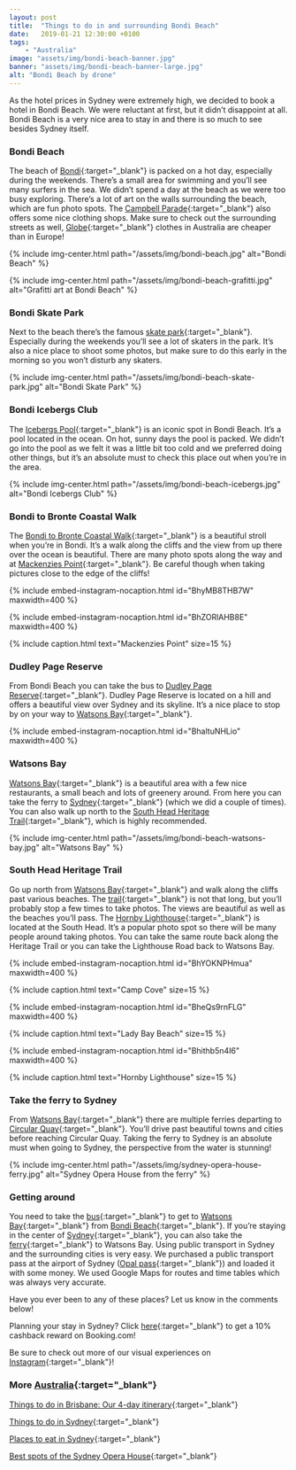 ```yaml
---
layout: post
title:  "Things to do in and surrounding Bondi Beach"
date:   2019-01-21 12:30:00 +0100
tags:
    - "Australia"
image: "assets/img/bondi-beach-banner.jpg"
banner: "assets/img/bondi-beach-banner-large.jpg"
alt: "Bondi Beach by drone"
---
```


As the hotel prices in Sydney were extremely high, we decided to book a hotel in Bondi Beach. We were reluctant at first, but it didn’t disappoint at all. Bondi Beach is a very nice area to stay in and there is so much to see besides Sydney itself. 

### Bondi Beach

The beach of [Bondi][bondi beach]{:target="_blank"} is packed on a hot day, especially during the weekends. There’s a small area for swimming and you’ll see many surfers in the sea. We didn’t spend a day at the beach as we were too busy exploring. There’s a lot of art on the walls surrounding the beach, which are fun photo spots.  The [Campbell Parade][campbell parade]{:target="_blank"} also offers some nice clothing shops. Make sure to check out the surrounding streets as well, [Globe][globe store]{:target="_blank"} clothes in Australia are cheaper than in Europe! 

{% include img-center.html path="/assets/img/bondi-beach.jpg" alt="Bondi Beach" %}

{% include img-center.html path="/assets/img/bondi-beach-grafitti.jpg" alt="Grafitti art at Bondi Beach" %}

### Bondi Skate Park

Next to the beach there’s the famous [skate park][skate park]{:target="_blank"}. Especially during the weekends you’ll see a lot of skaters in the park. It’s also a nice place to shoot some photos, but make sure to do this early in the morning so you won’t disturb any skaters. 

{% include img-center.html path="/assets/img/bondi-beach-skate-park.jpg" alt="Bondi Skate Park" %}

### Bondi Icebergs Club

The [Icebergs Pool][icebergs pool]{:target="_blank"} is an iconic spot in Bondi Beach. It’s a pool located in the ocean. On hot, sunny days the pool is packed. We didn’t go into the pool as we felt it was a little bit too cold and we preferred doing other things, but it’s an absolute must to check this place out when you’re in the area. 

{% include img-center.html path="/assets/img/bondi-beach-icebergs.jpg" alt="Bondi Icebergs Club" %}

### Bondi to Bronte Coastal Walk

The [Bondi to Bronte Coastal Walk][bondi to bronte]{:target="_blank"} is a beautiful stroll when you’re in Bondi. It’s a walk along the cliffs and the view from up there over the ocean is beautiful. There are many photo spots along the way and at [Mackenzies Point][mackenzies point]{:target="_blank"}. Be careful though when taking pictures close to the edge of the cliffs! 

{% include embed-instagram-nocaption.html id="BhyMB8THB7W" maxwidth=400 %}

{% include embed-instagram-nocaption.html id="BhZORlAHB8E" maxwidth=400 %}

{% include caption.html text="Mackenzies Point" size=15 %}

### Dudley Page Reserve

From Bondi Beach you can take the bus to [Dudley Page Reserve][dudley page reserve]{:target="_blank"}. Dudley Page Reserve is located on a hill and offers a beautiful view over Sydney and its skyline. It’s a nice place to stop by on your way to [Watsons Bay][watsons bay]{:target="_blank"}.

{% include embed-instagram-nocaption.html id="BhaltuNHLio" maxwidth=400 %}

### Watsons Bay

[Watsons Bay][watsons bay]{:target="_blank"} is a beautiful area with a few nice restaurants, a small beach and lots of greenery around. From here you can take the ferry to [Sydney][sydney]{:target="_blank"} (which we did a couple of times). You can also walk up north to the [South Head Heritage Trail][south head heritage trail]{:target="_blank"}, which is highly recommended. 

{% include img-center.html path="/assets/img/bondi-beach-watsons-bay.jpg" alt="Watsons Bay" %}

### South Head Heritage Trail

Go up north from [Watsons Bay][watsons bay]{:target="_blank"} and walk along the cliffs past various beaches. The [trail][south head heritage trail]{:target="_blank"} is not that long, but you’ll probably stop a few times to take photos. The views are beautiful as well as the beaches you’ll pass. The [Hornby Lighthouse][hornby lighthouse]{:target="_blank"} is located at the South Head. It’s a popular photo spot so there will be many people around taking photos. You can take the same route back along the Heritage Trail or you can take the Lighthouse Road back to Watsons Bay.

{% include embed-instagram-nocaption.html id="BhYOKNPHmua" maxwidth=400 %}

{% include caption.html text="Camp Cove" size=15 %}

{% include embed-instagram-nocaption.html id="BheQs9rnFLG" maxwidth=400 %}

{% include caption.html text="Lady Bay Beach" size=15 %}

{% include embed-instagram-nocaption.html id="Bhithb5n4I6" maxwidth=400 %}

{% include caption.html text="Hornby Lighthouse" size=15 %}


### Take the ferry to Sydney

From [Watsons Bay][watsons bay]{:target="_blank"} there are multiple ferries departing to [Circular Quay][circular quay]{:target="_blank"}. You’ll drive past beautiful towns and cities before reaching Circular Quay. Taking the ferry to Sydney is an absolute must when going to Sydney, the perspective from the water is stunning!

{% include img-center.html path="/assets/img/sydney-opera-house-ferry.jpg" alt="Sydney Opera House from the ferry" %}

### Getting around

You need to take the [bus][bus]{:target="_blank"} to get to [Watsons Bay][watsons bay]{:target="_blank"} from [Bondi Beach][bondi beach]{:target="_blank"}. If you’re staying in the center of [Sydney][sydney]{:target="_blank"}, you can also take the [ferry][ferry]{:target="_blank"} to Watsons Bay. Using public transport in Sydney and the surrounding cities is very easy. We purchased a public transport pass at the airport of Sydney ([Opal pass][opal pass]{:target="_blank"}) and loaded it with some money. We used Google Maps for routes and time tables which was always very accurate. 

Have you ever been to any of these places? Let us know in the comments below!

Planning your stay in Sydney? Click [here][booking.com]{:target="_blank"} to get a 10% cashback reward on Booking.com! 

Be sure to check out more of our visual experiences on [Instagram][instagram]{:target="_blank"}!

### More [Australia][australia]{:target="_blank"}

[Things to do in Brisbane: Our 4-day itinerary][brisbane itinerary]{:target="_blank"}

[Things to do in Sydney][sydney itinerary]{:target="_blank"}

[Places to eat in Sydney][sydney eat]{:target="_blank"}

[Best spots of the Sydney Opera House][photo spots opera house]{:target="_blank"}

[instagram]: https://instagram.com/kipamojo 
[booking.com]: https://www.booking.com/s/35_6/joshsn24

[australia]: https://kipamojo.world/tags.html#australia
[brisbane itinerary]: https://kipamojo.world/2018/11/05/Things-to-do-in-Brisbane-Our-4-days-itinerary.html 
[sydney itinerary]: https://kipamojo.world/2018/11/18/Things-to-do-in-Sydney.html
[sydney eat]: https://kipamojo.world/2018/11/26/Places-to-eat-in-Sydney.html
[photo spots opera house]: https://kipamojo.world/2019/01/15/Best-photo-spots-of-the-Sydney-Opera-House.html

[bondi beach]: https://goo.gl/maps/Be6SmYMdNMB2
[campbell parade]: https://goo.gl/maps/FdVD2QfQzh22
[globe store]: https://goo.gl/maps/EZ51Vi4e7422
[skate park]: https://goo.gl/maps/uPauA9ci9ML2
[icebergs pool]: https://goo.gl/maps/KcXahwBzUvt
[bondi to bronte]: https://goo.gl/maps/cCKZpNcMKtm
[mackenzies point]: https://goo.gl/maps/3ZGB3PU2KDJ2
[dudley page reserve]: https://goo.gl/maps/CyGZnTCcdSB2
[watsons bay]: https://goo.gl/maps/mTeMZnaxkfM2
[sydney]: https://goo.gl/maps/dGZ6Wpfveds
[south head heritage trail]: https://goo.gl/maps/cbB87ftgwuN2
[hornby lighthouse]: https://goo.gl/maps/AqnXTHm9yoC2
[circular quay]: https://goo.gl/maps/7Nz2sbZMuLv
[bus]: https://goo.gl/maps/sYWLrdoFB692
[ferry]: https://goo.gl/maps/3tXiCWNjBXz
[opal pass]: https://transportnsw.info/tickets-opal/opal/opal-for-visitors
